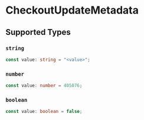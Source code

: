 # CheckoutUpdateMetadata


## Supported Types

### `string`

```typescript
const value: string = "<value>";
```

### `number`

```typescript
const value: number = 405076;
```

### `boolean`

```typescript
const value: boolean = false;
```

